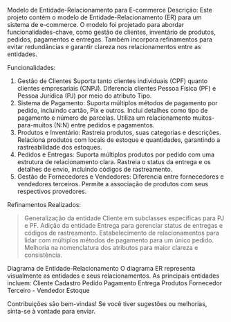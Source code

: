 Modelo de Entidade-Relacionamento para E-commerce
Descrição:
Este projeto contém o modelo de Entidade-Relacionamento (ER) para um sistema de e-commerce. O modelo foi projetado para abordar funcionalidades-chave, como gestão de clientes, inventário de produtos, pedidos, pagamentos e entregas. Também incorpora refinamentos para evitar redundâncias e garantir clareza nos relacionamentos entre as entidades.

Funcionalidades:
1. Gestão de Clientes
Suporta tanto clientes individuais (CPF) quanto clientes empresariais (CNPJ).
Diferencia clientes Pessoa Física (PF) e Pessoa Jurídica (PJ) por meio do atributo Tipo.
2. Sistema de Pagamento:
Suporta múltiplos métodos de pagamento por pedido, incluindo cartão, Pix e outros.
Inclui detalhes como tipo de pagamento e número de parcelas.
Utiliza um relacionamento muitos-para-muitos (N:N) entre pedidos e pagamentos.
3. Produtos e Inventário:
Rastreia produtos, suas categorias e descrições.
Relaciona produtos com locais de estoque e quantidades, garantindo a rastreabilidade dos estoques.
4. Pedidos e Entregas:
Suporta múltiplos produtos por pedido com uma estrutura de relacionamento clara.
Rastreia o status da entrega e os detalhes de envio, incluindo códigos de rastreamento.
5. Gestão de Fornecedores e Vendedores:
Diferencia entre fornecedores e vendedores terceiros.
Permite a associação de produtos com seus respectivos provedores.

Refinamentos Realizados:
> Generalização da entidade Cliente em subclasses específicas para PJ e PF.
> Adição da entidade Entrega para gerenciar status de entregas e códigos de rastreamento.
> Estabelecimento de relacionamentos para lidar com múltiplos métodos de pagamento para um único pedido.
> Melhoria na nomenclatura dos atributos para maior clareza e consistência.

Diagrama de Entidade-Relacionamento
O diagrama ER representa visualmente as entidades e seus relacionamentos. As principais entidades incluem:
Cliente
Cadastro
Pedido
Pagamento
Entrega
Produtos
Fornecedor
Terceiro - Vendedor
Estoque

Contribuições são bem-vindas! Se você tiver sugestões ou melhorias, sinta-se à vontade para enviar.
